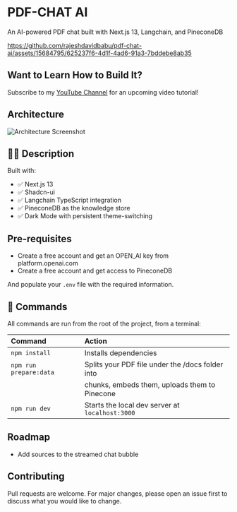 # PDF-CHAT AI

An AI-powered PDF chat built with Next.js 13, Langchain, and PineconeDB

https://github.com/rajeshdavidbabu/pdf-chat-ai/assets/15684795/625237f6-4d1f-4ad6-91a3-7bddebe8ab35

## Want to Learn How to Build It?
Subscribe to my [YouTube Channel](https://www.youtube.com/channel/UCU2xH1a0ExxWXC4zk1VF_Eg) for an upcoming video tutorial!

## Architecture
![Architecture Screenshot](https://github.com/rajeshdavidbabu/pdf-chat-ai/assets/15684795/4635271e-d580-4a26-a892-bc77d905cf72)

## 👩‍🚀 Description

Built with:
- ✅ Next.js 13
- ✅ Shadcn-ui
- ✅ Langchain TypeScript integration
- ✅ PineconeDB as the knowledge store
- ✅ Dark Mode with persistent theme-switching

## Pre-requisites
- Create a free account and get an OPEN_AI key from platform.openai.com
- Create a free account and get access to PineconeDB

And populate your `.env` file with the required information.

## 🧞 Commands

All commands are run from the root of the project, from a terminal:

| Command               | Action                                          |
| :-------------------- | :-----------------------------------------------|
| `npm install`         | Installs dependencies                           |
| `npm run prepare:data`| Splits your PDF file under the /docs folder into|
|                       | chunks, embeds them, uploads them to Pinecone   |
| `npm run dev`         | Starts the local dev server at `localhost:3000` |

## Roadmap
- Add sources to the streamed chat bubble

## Contributing

Pull requests are welcome. For major changes, please open an issue first
to discuss what you would like to change.
